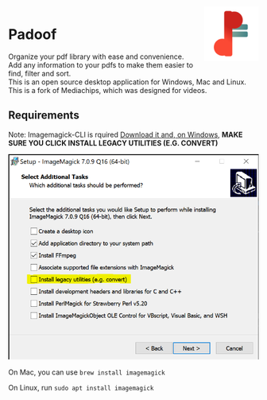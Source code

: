 
<img align="right" width="110" height="110" src="./public/icons/icon.png">

# Padoof
Organize your pdf library with ease and convenience.  <br>
Add any information to your pdfs to make them easier to find, filter and sort.  <br>
This is an open source desktop application for Windows, Mac and Linux. <br>
This is a fork of Mediachips, which was designed for videos.


## Requirements

Note: Imagemagick-CLI is rquired
  [Download it and, on Windows](https://imagemagick.org/script/download.php#windows), **MAKE SURE YOU CLICK INSTALL LEGACY UTILITIES (E.G. CONVERT)**

  ![Imagemagick installer](image.png)

On Mac, you can use `brew install imagemagick`

On Linux, run `sudo apt install imagemagick`
